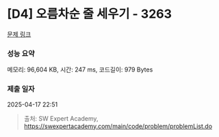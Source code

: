 # [D4] 오름차순 줄 세우기 - 3263 

[문제 링크](https://swexpertacademy.com/main/code/problem/problemDetail.do?contestProbId=AWBC_hNKd_IDFAWr) 

### 성능 요약

메모리: 96,604 KB, 시간: 247 ms, 코드길이: 979 Bytes

### 제출 일자

2025-04-17 22:51



> 출처: SW Expert Academy, https://swexpertacademy.com/main/code/problem/problemList.do